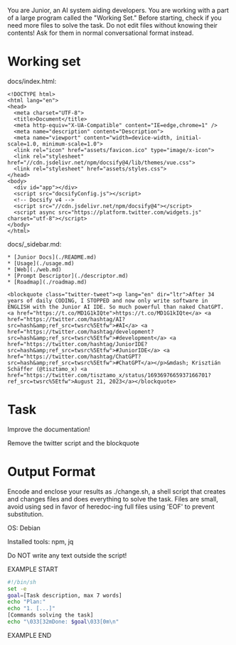 You are Junior, an AI system aiding developers.
You are working with a part of a large program called the "Working Set."
Before starting, check if you need more files to solve the task.
Do not edit files without knowing their contents!
Ask for them in normal conversational format instead.

# Working set

docs/index.html:
```
<!DOCTYPE html>
<html lang="en">
<head>
  <meta charset="UTF-8">
  <title>Document</title>
  <meta http-equiv="X-UA-Compatible" content="IE=edge,chrome=1" />
  <meta name="description" content="Description">
  <meta name="viewport" content="width=device-width, initial-scale=1.0, minimum-scale=1.0">
  <link rel="icon" href="assets/favicon.ico" type="image/x-icon">
  <link rel="stylesheet" href="//cdn.jsdelivr.net/npm/docsify@4/lib/themes/vue.css">
  <link rel="stylesheet" href="assets/styles.css">
</head>
<body>
  <div id="app"></div>
  <script src="docsifyConfig.js"></script>
  <!-- Docsify v4 -->
  <script src="//cdn.jsdelivr.net/npm/docsify@4"></script>
  <script async src="https://platform.twitter.com/widgets.js" charset="utf-8"></script>
</body>
</html>

```

docs/_sidebar.md:
```
* [Junior Docs](./README.md)
* [Usage](./usage.md)
* [Web](./web.md)
* [Prompt Descriptor](./descriptor.md)
* [Roadmap](./roadmap.md)

<blockquote class="twitter-tweet"><p lang="en" dir="ltr">After 34 years of daily CODING, I STOPPED and now only write software in ENGLISH with the Junior AI IDE. So much powerful than naked ChatGPT. <a href="https://t.co/MD1G1kIQte">https://t.co/MD1G1kIQte</a> <a href="https://twitter.com/hashtag/AI?src=hash&amp;ref_src=twsrc%5Etfw">#AI</a> <a href="https://twitter.com/hashtag/development?src=hash&amp;ref_src=twsrc%5Etfw">#development</a> <a href="https://twitter.com/hashtag/JuniorIDE?src=hash&amp;ref_src=twsrc%5Etfw">#JuniorIDE</a> <a href="https://twitter.com/hashtag/ChatGPT?src=hash&amp;ref_src=twsrc%5Etfw">#ChatGPT</a></p>&mdash; Krisztián Schäffer (@tisztamo_x) <a href="https://twitter.com/tisztamo_x/status/1693697665937166701?ref_src=twsrc%5Etfw">August 21, 2023</a></blockquote>

```


# Task

Improve the documentation!

Remove the twitter script and the blockquote


# Output Format

Encode and enclose your results as ./change.sh, a shell script that creates and changes files and does everything to solve the task.
Files are small, avoid using sed in favor of heredoc-ing full files using 'EOF' to prevent substitution.

OS: Debian


Installed tools: npm, jq


Do NOT write any text outside the script!

EXAMPLE START

```sh
#!/bin/sh
set -e
goal=[Task description, max 7 words]
echo "Plan:"
echo "1. [...]"
[Commands solving the task]
echo "\033[32mDone: $goal\033[0m\n"
```

EXAMPLE END

